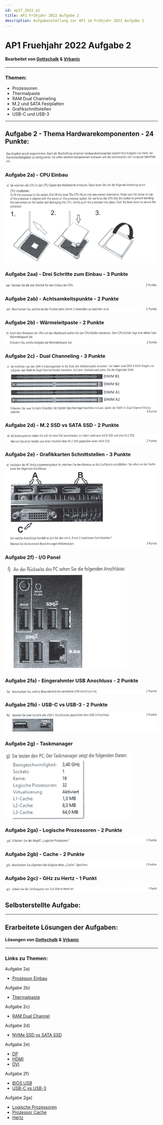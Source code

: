 ```yaml
---
id: ap1f_2022_a2
title: AP1 Frühjahr 2022 Aufgabe 2
description: Aufgabenstellung zur AP1 im Frühjahr 2022 Aufgabe 2
---
```


# AP1 Fruehjahr 2022 Aufgabe 2
#### Bearbeitet von [Gottschalk](../../../user/Auszubildende%20Holldack/gottschalk.md) & [Vrbanic](../../../user/Auszubildende%20Michel/vrbanic.md)

----

### Themen:
* Prozessoren
* Thermalpaste
* RAM Dual Channeling
* M.2 und SATA Festplatten
* Grafikschnittstellen
* USB-C und USB-3

----

## Aufgabe 2 - Thema Hardwarekomponenten - 24 Punkte:
![Aufgabe 2 Situation](/img/AP1/2022/ap1f_2022/AP1_2022_Fruehjahr_Aufgabe2_Situation.png)
### Aufgabe 2a) - CPU Einbau
![Aufgabe 2a Aufgabenstellung](/img/AP1/2022/ap1f_2022/AP1_2022_Fruehjahr_Aufgabe2a_Aufgabenstellung.png)
### Aufgabe 2aa) - Drei Schritte zum Einbau - 3 Punkte
![Aufgabe 2aa](/img/AP1/2022/ap1f_2022/AP1_2022_Fruehjahr_Aufgabe2aa.png)
### Aufgabe 2ab) - Achtsamkeitspunkte - 2 Punkte
![Aufgabe 2ab](/img/AP1/2022/ap1f_2022/AP1_2022_Fruehjahr_Aufgabe2ab.png)
### Aufgabe 2b) - Wärmeleitpaste - 2 Punkte
![Aufgabe 2b](/img/AP1/2022/ap1f_2022/AP1_2022_Fruehjahr_Aufgabe2b.png)
### Aufgabe 2c) - Dual Channeling - 3 Punkte
![Aufgabe 2c](/img/AP1/2022/ap1f_2022/AP1_2022_Fruehjahr_Aufgabe2c.png)
### Aufgabe 2d) - M.2 SSD vs SATA SSD - 2 Punkte
![Aufgabe 2d](/img/AP1/2022/ap1f_2022/AP1_2022_Fruehjahr_Aufgabe2d.png)
### Aufgabe 2e) - Grafikkarten Schnittstellen - 3 Punkte
![Aufgabe 2e](/img/AP1/2022/ap1f_2022/AP1_2022_Fruehjahr_Aufgabe2e.png)
### Aufgabe 2f) - I/O Panel
![Aufgabe 2f Aufgabenstellung](/img/AP1/2022/ap1f_2022/AP1_2022_Fruehjahr_Aufgabe2f_Aufgabenstellung.png)
### Aufgabe 2fa) - Eingerahmter USB Anschluss - 2 Punkte
![Aufgabe 2fa](/img/AP1/2022/ap1f_2022/AP1_2022_Fruehjahr_Aufgabe2fa.png)
### Aufgabe 2fb) - USB-C vs USB-3 - 2 Punkte
![Aufgabe 2fb](/img/AP1/2022/ap1f_2022/AP1_2022_Fruehjahr_Aufgabe2fb.png)
### Aufgabe 2g) - Taskmanager
![Aufgabe 2g Aufgabenstellung](/img/AP1/2022/ap1f_2022/AP1_2022_Fruehjahr_Aufgabe2g_Aufgabenstellung.png)
### Aufgabe 2ga) - Logische Prozessoren - 2 Punkte
![Aufgabe 2ga](/img/AP1/2022/ap1f_2022/AP1_2022_Fruehjahr_Aufgabe2ga.png)
### Aufgabe 2gb) - Cache - 2 Punkte
![Aufgabe 2gb](/img/AP1/2022/ap1f_2022/AP1_2022_Fruehjahr_Aufgabe2gb.png)
### Aufgabe 2gc) - GHz zu Hertz - 1 Punkt
![Aufgabe 2gc](/img/AP1/2022/ap1f_2022/AP1_2022_Fruehjahr_Aufgabe2gc.png)

## Selbsterstellte Aufgabe:

----

## Erarbeitete Lösungen der Aufgaben:
#### Lösungen von [Gottschalk](../ap1f_2022/solution/ap1f_2022_a2_solution_gottschalk.md) & [Vrbanic](../ap1f_2022/solution/ap1f_2022_a2_solution_vrbanic.md)

----

### Links zu Themen:
Aufgabe 2a)
* [Prozessor Einbau](https://praxistipps.chip.de/neuen-prozessor-einbauen-das-muessen-sie-beachten_31205)

Aufgabe 2b)
* [Thermalpaste](https://www.lenovo.com/us/en/glossary/thermal-compound/)

Aufgabe 2c)
* [RAM Dual Channel](https://de.wikipedia.org/wiki/Dual_Channel)

Aufgabe 2d)
* [NVMe SSD vs SATA SSD](https://www.pcwelt.de/article/1201804/nvme-vs-m-2-vs-sata-ssd-was-ist-der-unterschied.html)

Aufgabe 2e)
* [DP](https://de.wikipedia.org/wiki/DisplayPort)
* [HDMI](https://de.wikipedia.org/wiki/High_Definition_Multimedia_Interface)
* [DVI](https://de.wikipedia.org/wiki/Digital_Visual_Interface)

Aufgabe 2f)
* [BIOS USB](https://www.computerbase.de/forum/threads/msi-b450-mainboard-wozu-ist-dieser-bios-usb-port.1842858/)
* [USB-C vs USB-3](https://www.chuwi.com/de/news/items/3180.html)

Aufgabe 2ga)
* [Logische Prozessoren](https://www.windows-faq.de/2019/04/19/anzahl-der-cpu-kerne-und-logischen-prozessoren-abfragen/)
* [Prozessor Cache](https://www.pcwelt.de/article/1178889/so-funktioniert-der-cache-einer-cpu.html)
* [Hertz](https://de.wikipedia.org/wiki/Hertz_(Einheit))
